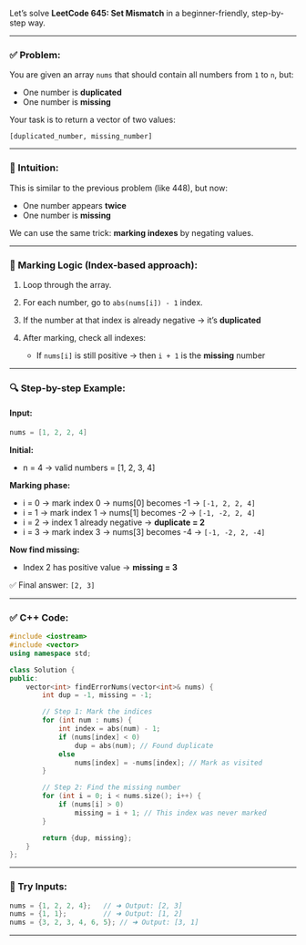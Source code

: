Let’s solve **LeetCode 645: Set Mismatch** in a beginner-friendly, step-by-step way.

---

### ✅ Problem:

You are given an array `nums` that should contain all numbers from `1` to `n`, but:

* One number is **duplicated**
* One number is **missing**

Your task is to return a vector of two values:

```
[duplicated_number, missing_number]
```

---

### 🧠 Intuition:

This is similar to the previous problem (like 448), but now:

* One number appears **twice**
* One number is **missing**

We can use the same trick: **marking indexes** by negating values.

---

### 🎯 Marking Logic (Index-based approach):

1. Loop through the array.
2. For each number, go to `abs(nums[i]) - 1` index.
3. If the number at that index is already negative → it’s **duplicated**
4. After marking, check all indexes:

   * If `nums[i]` is still positive → then `i + 1` is the **missing** number

---

### 🔍 Step-by-step Example:

#### Input:

```cpp
nums = [1, 2, 2, 4]
```

**Initial:**

* n = 4 → valid numbers = \[1, 2, 3, 4]

**Marking phase:**

* i = 0 → mark index 0 → nums\[0] becomes -1 → `[-1, 2, 2, 4]`
* i = 1 → mark index 1 → nums\[1] becomes -2 → `[-1, -2, 2, 4]`
* i = 2 → index 1 already negative → **duplicate = 2**
* i = 3 → mark index 3 → nums\[3] becomes -4 → `[-1, -2, 2, -4]`

**Now find missing:**

* Index 2 has positive value → **missing = 3**

✅ Final answer: `[2, 3]`

---

### ✅ C++ Code:

```cpp
#include <iostream>
#include <vector>
using namespace std;

class Solution {
public:
    vector<int> findErrorNums(vector<int>& nums) {
        int dup = -1, missing = -1;

        // Step 1: Mark the indices
        for (int num : nums) {
            int index = abs(num) - 1;
            if (nums[index] < 0)
                dup = abs(num); // Found duplicate
            else
                nums[index] = -nums[index]; // Mark as visited
        }

        // Step 2: Find the missing number
        for (int i = 0; i < nums.size(); i++) {
            if (nums[i] > 0)
                missing = i + 1; // This index was never marked
        }

        return {dup, missing};
    }
};
```

---

### 🧪 Try Inputs:

```cpp
nums = {1, 2, 2, 4};   // ➜ Output: [2, 3]
nums = {1, 1};         // ➜ Output: [1, 2]
nums = {3, 2, 3, 4, 6, 5}; // ➜ Output: [3, 1]
```

---
